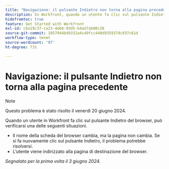 ```yaml
---
title: "Navigazione: il pulsante Indietro non torna alla pagina precedente"
description: In Workfront, quando un utente fa clic sul pulsante Indietro del browser, non funziona come previsto.
hidefromtoc: true
feature: Get Started with Workfront
exl-id: cba19c37-ca23-4eb6-93d5-b4ad7ab00c28
source-git-commit: 1857044b49332a4c49fcc440d935937dc937c61d
workflow-type: tm+mt
source-wordcount: '97'
ht-degree: 71%

---
```


# Navigazione: il pulsante Indietro non torna alla pagina precedente

>[!NOTE]
>
>Questo problema è stato risolto il venerdì 20 giugno 2024.

Quando un utente in Workfront fa clic sul pulsante Indietro del browser, può verificarsi una delle seguenti situazioni.

* Il nome della scheda del browser cambia, ma la pagina non cambia. Se si fa nuovamente clic sul pulsante Indietro, il problema potrebbe risolversi.
* L’utente viene indirizzato alla pagina di destinazione del browser.

_Segnalato per la prima volta il 3 giugno 2024._
